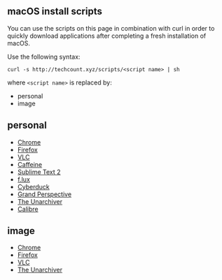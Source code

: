 ## macOS install scripts

You can use the scripts on this page in combination with curl in order to quickly download applications after completing a fresh installation of macOS.

Use the following syntax:

`curl -s http://techcount.xyz/scripts/<script name> | sh`
  
where `<script name>` is replaced by:
  * personal
  * image
  
## personal
  * [Chrome](www.google.com/chrome)
  * [Firefox](https://www.mozilla.org/en-US/firefox/)
  * [VLC](https://www.videolan.org/vlc/)
  * [Caffeine](http://lightheadsw.com/caffeine/)
  * [Sublime Text 2](http://www.sublimetext.com/2)
  * [f.lux](https://justgetflux.com/)
  * [Cyberduck](https://cyberduck.io/)
  * [Grand Perspective](http://grandperspectiv.sourceforge.net/)
  * [The Unarchiver](https://theunarchiver.com/)
  * [Calibre](https://calibre-ebook.com/download)
  
  ## image
  * [Chrome](www.google.com/chrome)
  * [Firefox](https://www.mozilla.org/en-US/firefox/)
  * [VLC](https://www.videolan.org/vlc/)
  * [The Unarchiver](https://theunarchiver.com/)
